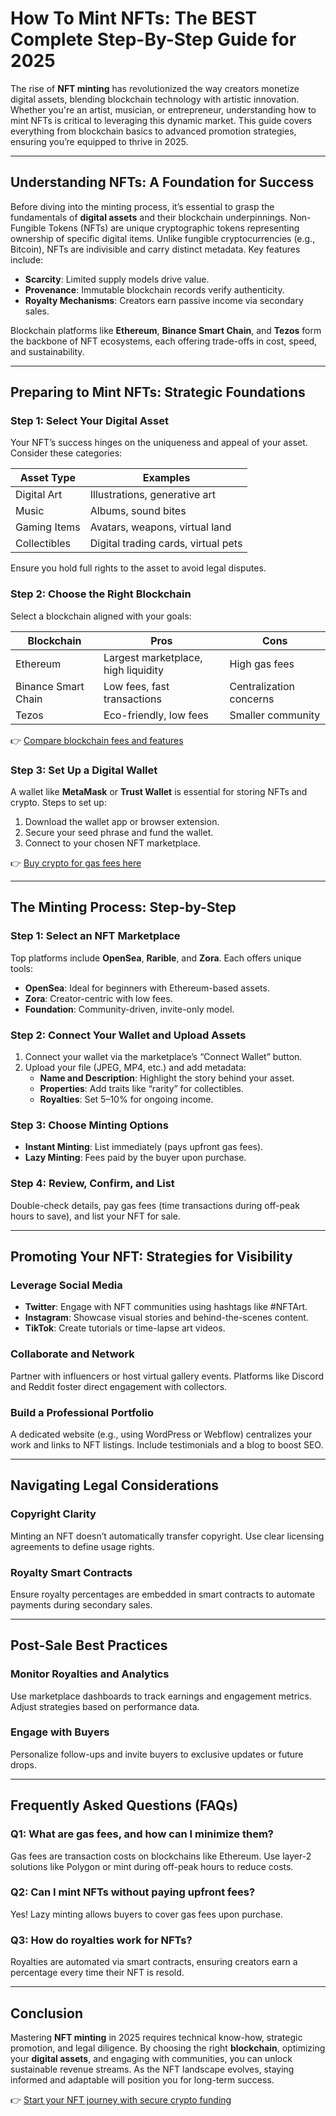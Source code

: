 # How To Mint NFTs: The BEST Complete Step-By-Step Guide for 2025

The rise of **NFT minting** has revolutionized the way creators monetize digital assets, blending blockchain technology with artistic innovation. Whether you're an artist, musician, or entrepreneur, understanding how to mint NFTs is critical to leveraging this dynamic market. This guide covers everything from blockchain basics to advanced promotion strategies, ensuring you’re equipped to thrive in 2025.

---

## Understanding NFTs: A Foundation for Success

Before diving into the minting process, it’s essential to grasp the fundamentals of **digital assets** and their blockchain underpinnings. Non-Fungible Tokens (NFTs) are unique cryptographic tokens representing ownership of specific digital items. Unlike fungible cryptocurrencies (e.g., Bitcoin), NFTs are indivisible and carry distinct metadata. Key features include:

- **Scarcity**: Limited supply models drive value.
- **Provenance**: Immutable blockchain records verify authenticity.
- **Royalty Mechanisms**: Creators earn passive income via secondary sales.

Blockchain platforms like **Ethereum**, **Binance Smart Chain**, and **Tezos** form the backbone of NFT ecosystems, each offering trade-offs in cost, speed, and sustainability.

---

## Preparing to Mint NFTs: Strategic Foundations

### Step 1: Select Your Digital Asset

Your NFT’s success hinges on the uniqueness and appeal of your asset. Consider these categories:

| **Asset Type**       | **Examples**                          |
|----------------------|---------------------------------------|
| Digital Art          | Illustrations, generative art         |
| Music                | Albums, sound bites                   |
| Gaming Items         | Avatars, weapons, virtual land        |
| Collectibles         | Digital trading cards, virtual pets   |

Ensure you hold full rights to the asset to avoid legal disputes.

### Step 2: Choose the Right Blockchain

Select a blockchain aligned with your goals:

| **Blockchain**       | **Pros**                              | **Cons**                  |
|----------------------|---------------------------------------|---------------------------|
| Ethereum             | Largest marketplace, high liquidity   | High gas fees             |
| Binance Smart Chain  | Low fees, fast transactions           | Centralization concerns   |
| Tezos                | Eco-friendly, low fees                | Smaller community         |

👉 [Compare blockchain fees and features](https://bit.ly/okx-bonus)

### Step 3: Set Up a Digital Wallet

A wallet like **MetaMask** or **Trust Wallet** is essential for storing NFTs and crypto. Steps to set up:

1. Download the wallet app or browser extension.
2. Secure your seed phrase and fund the wallet.
3. Connect to your chosen NFT marketplace.

👉 [Buy crypto for gas fees here](https://bit.ly/okx-bonus)

---

## The Minting Process: Step-by-Step

### Step 1: Select an NFT Marketplace

Top platforms include **OpenSea**, **Rarible**, and **Zora**. Each offers unique tools:

- **OpenSea**: Ideal for beginners with Ethereum-based assets.
- **Zora**: Creator-centric with low fees.
- **Foundation**: Community-driven, invite-only model.

### Step 2: Connect Your Wallet and Upload Assets

1. Connect your wallet via the marketplace’s “Connect Wallet” button.
2. Upload your file (JPEG, MP4, etc.) and add metadata:
   - **Name and Description**: Highlight the story behind your asset.
   - **Properties**: Add traits like “rarity” for collectibles.
   - **Royalties**: Set 5–10% for ongoing income.

### Step 3: Choose Minting Options

- **Instant Minting**: List immediately (pays upfront gas fees).
- **Lazy Minting**: Fees paid by the buyer upon purchase.

### Step 4: Review, Confirm, and List

Double-check details, pay gas fees (time transactions during off-peak hours to save), and list your NFT for sale.

---

## Promoting Your NFT: Strategies for Visibility

### Leverage Social Media

- **Twitter**: Engage with NFT communities using hashtags like #NFTArt.
- **Instagram**: Showcase visual stories and behind-the-scenes content.
- **TikTok**: Create tutorials or time-lapse art videos.

### Collaborate and Network

Partner with influencers or host virtual gallery events. Platforms like Discord and Reddit foster direct engagement with collectors.

### Build a Professional Portfolio

A dedicated website (e.g., using WordPress or Webflow) centralizes your work and links to NFT listings. Include testimonials and a blog to boost SEO.

---

## Navigating Legal Considerations

### Copyright Clarity

Minting an NFT doesn’t automatically transfer copyright. Use clear licensing agreements to define usage rights.

### Royalty Smart Contracts

Ensure royalty percentages are embedded in smart contracts to automate payments during secondary sales.

---

## Post-Sale Best Practices

### Monitor Royalties and Analytics

Use marketplace dashboards to track earnings and engagement metrics. Adjust strategies based on performance data.

### Engage with Buyers

Personalize follow-ups and invite buyers to exclusive updates or future drops.

---

## Frequently Asked Questions (FAQs)

### Q1: What are gas fees, and how can I minimize them?
Gas fees are transaction costs on blockchains like Ethereum. Use layer-2 solutions like Polygon or mint during off-peak hours to reduce costs.

### Q2: Can I mint NFTs without paying upfront fees?
Yes! Lazy minting allows buyers to cover gas fees upon purchase.

### Q3: How do royalties work for NFTs?
Royalties are automated via smart contracts, ensuring creators earn a percentage every time their NFT is resold.

---

## Conclusion

Mastering **NFT minting** in 2025 requires technical know-how, strategic promotion, and legal diligence. By choosing the right **blockchain**, optimizing your **digital assets**, and engaging with communities, you can unlock sustainable revenue streams. As the NFT landscape evolves, staying informed and adaptable will position you for long-term success.

👉 [Start your NFT journey with secure crypto funding](https://bit.ly/okx-bonus)